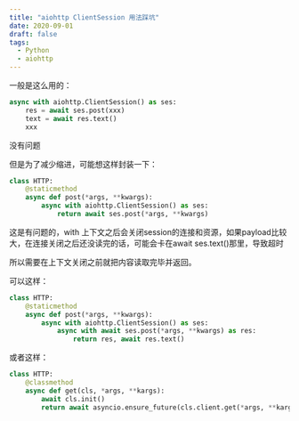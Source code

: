 ```yaml
---
title: "aiohttp ClientSession 用法踩坑"
date: 2020-09-01
draft: false
tags:
  - Python
  - aiohttp
---
```

一般是这么用的：

```python
async with aiohttp.ClientSession() as ses:
	res = await ses.post(xxx)
	text = await res.text()
	xxx
```

没有问题

但是为了减少缩进，可能想这样封装一下：

```python
class HTTP:
	@staticmethod
	async def post(*args, **kwargs):
		async with aiohttp.ClientSession() as ses:
			return await ses.post(*args, **kwargs)
```

这是有问题的，with 上下文之后会关闭session的连接和资源，如果payload比较大，在连接关闭之后还没读完的话，可能会卡在await ses.text()那里，导致超时

所以需要在上下文关闭之前就把内容读取完毕并返回。

可以这样：

```python
class HTTP:
	@staticmethod
	async def post(*args, **kwargs):
		async with aiohttp.ClientSession() as ses:
			async with await ses.post(*args, **kwargs) as res:
				return res, await res.text()
```

或者这样：

```python
class HTTP:
	@classmethod
    async def get(cls, *args, **kargs):
        await cls.init()
        return await asyncio.ensure_future(cls.client.get(*args, **kargs))
```
